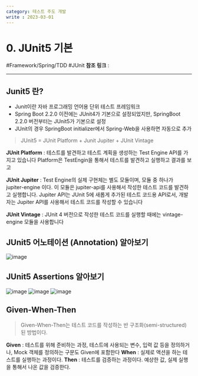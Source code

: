 ```yaml
---
category: 테스트 주도 개발
write : 2023-03-01
---
```

# 0. JUnit5 기본
#Framework/Spring/TDD #JUnit 
**참조 링크** :
***

## Junit5 란?
- Junit이란 자바 프로그래밍 언어용 단위 테스트 프레임워크
- Spring Boot 2.2.0 이전에는 JUnit4가 기본으로 설정되었지만, SpringBoot 2.2.0 버전부터는 JUnit5가 기본으로 설정 
- JUnit의 경우 SpringBoot initializer에서 Spring-Web을 사용하면 자동으로 추가

> JUnit5 = JUnit Platform + Junit Jupiter + JUnit Vintage

**JUnit Platform** : 테스트를 발견하고 테스트 계획을 생성하는 Test Engine API를 가지고 있습니다 Platform은 TestEngin을 통해서 테스트를 발견하고 실행하고 결과를 보고

**JUnit Jupiter** : Test Engine의 실제 구현체는 별도 모듈이며, 모듈 중 하나가 jupiter-engine 이다. 이 모듈은 jupiter-api를 사용해서 작성한 테스트 코드를 발견하고 실행합니다. Jupiter API는 JUnit 5에 새롭게 추가된 테스트 코드용 API로서, 개발자는 Jupiter API를 사용해서 테스트 코드를 작성할 수 있습니다

**JUnit Vintage** : JUnit 4 버전으로 작성한 테스트 코드를 실행할 때에는 vintage-engine 모듈을 사용합니다

## JUnit5 어노테이션 (Annotation) 알아보기
![image](https://user-images.githubusercontent.com/56426044/218726724-54f29232-17ba-42a5-9912-31c84b209667.png)

## JUnit5 Assertions 알아보기
![image](https://user-images.githubusercontent.com/56426044/218731630-5ea3d5f4-6d85-4d66-b927-a65997e44323.png)
![image](https://user-images.githubusercontent.com/56426044/218731676-95f0bd63-d571-4e54-8e0f-0c39e883f2e8.png)
![image](https://user-images.githubusercontent.com/56426044/218731731-30a889cf-37db-4d33-bcc6-95d51838d0d7.png)

## Given-When-Then
> Given-When-Then는 테스트 코드를 작성하는 반 구조화(semi-structured) 된 방법이다.

**Given** : 테스트를 위해 준비하는 과정, 테스트에 사용되는 변수, 입력 값 등을 정의하거나, Mock 객체를 정의하는 구문도 Given에 포함한다
**When** : 실제로 액션을 하는 테스트를 실행하는 과정이다.
**Then** : 테스트를 검증하는 과정이다. 예상한 값, 실제 실행을 통해서 나온 값을 검증한다.